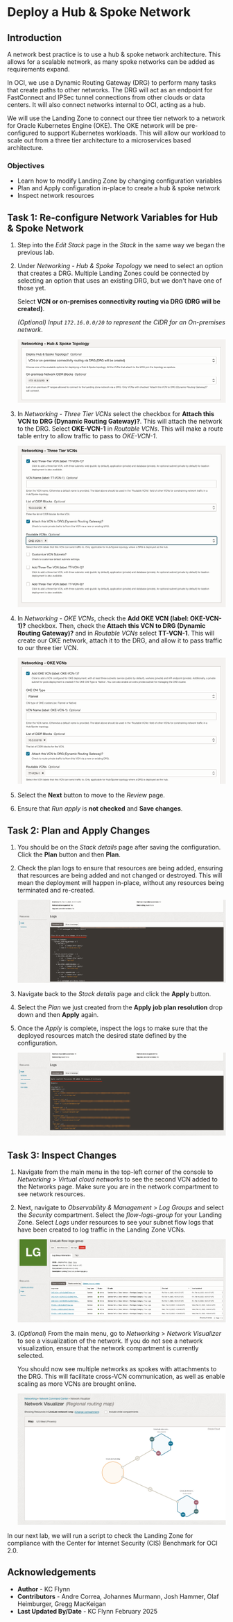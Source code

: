# Deploy a Hub & Spoke Network

## Introduction

A network best practice is to use a hub & spoke network architecture. This allows for a scalable network, as many spoke networks can be added as requirements expand.

In OCI, we use a Dynamic Routing Gateway (DRG) to perform many tasks that create paths to other networks. The DRG will act as an endpoint for FastConnect and IPSec tunnel connections from other clouds or data centers. It will also connect networks internal to OCI, acting as a hub.

We will use the Landing Zone to connect our three tier network to a network for Oracle Kubernetes Engine (OKE). The OKE network will be pre-configured to support Kubernetes workloads. This will allow our workload to scale out from a three tier architecture to a microservices based architecture.

### Objectives

- Learn how to modify Landing Zone by changing configuration variables
- Plan and Apply configuration in-place to create a hub & spoke network
- Inspect network resources

## Task 1: Re-configure Network Variables for Hub & Spoke Network

1. Step into the _Edit Stack_ page in the _Stack_ in the same way we began the previous lab.
1. Under _Networking - Hub & Spoke Topology_ we need to select an option that creates a DRG. Multiple Landing Zones could be connected by selecting an option that uses an existing DRG, but we don't have one of those yet.

    Select __VCN or on-premises connectivity routing via DRG (DRG will be created)__.

    _(Optional) Input `172.16.0.0/20` to represent the CIDR for an On-premises network_.

    ![DRG will be created](./images/hub-spoke-config.png "DRG will be created")

1. In _Networking - Three Tier VCNs_ select the checkbox for __Attach this VCN to DRG (Dynamic Routing Gateway)?__. This will attach the network to the DRG. Select __OKE-VCN-1__ in _Routable VCNs_. This will make a route table entry to allow traffic to pass to _OKE-VCN-1_.

    ![Attach to DRG & Routable VCN - TT](./images/three-tier-config.png "Attach to DRG")

1. In _Networking - OKE VCNs_, check the __Add OKE VCN (label: OKE-VCN-1)?__ checkbox. Then, check the __Attach this VCN to DRG (Dynamic Routing Gateway)?__ and in _Routable VCNs_ select __TT-VCN-1__. This will create our OKE network, attach it to the DRG, and allow it to pass traffic to our three tier VCN.

    ![Attach to DRG & Routable VCN - OKE](./images/oke-net-config.png "OKE network and DRG attachment")

1. Select the __Next__ button to move to the _Review_ page.
1. Ensure that _Run apply_ is __not checked__ and __Save changes__.

## Task 2: Plan and Apply Changes

1. You should be on the _Stack details_ page after saving the configuration. Click the __Plan__ button and then __Plan__.
1. Check the plan logs to ensure that resources are being added, ensuring that resources are being added and not changed or destroyed. This will mean the deployment will happen in-place, without any resources being terminated and re-created.

    ![Plan output showing resources to be added, changed, destroyed](./images/hub-spoke-plan.png "Plan output")

1. Navigate back to the _Stack details_ page and click the __Apply__ button.
1. Select the _Plan_ we just created from the __Apply job plan resolution__ drop down and then __Apply__ again.
1. Once the _Apply_ is complete, inspect the logs to make sure that the deployed resources match the desired state defined by the configuration.

    ![Apply output logs](./images/hub-spoke-apply.png "Make sure the apply executed properly")

## Task 3: Inspect Changes

1. Navigate from the main menu in the top-left corner of the console to _Networking_ > _Virtual cloud networks_ to see the second VCN added to the Networks page. Make sure you are in the network compartment to see network resources.
1. Next, navigate to _Observability & Management_ > _Log Groups_ and select the _Security_ compartment. Select the _flow-logs-group_ for your Landing Zone. Select _Logs_ under resources to see your subnet flow logs that have been created to log traffic in the Landing Zone VCNs.

    ![Flow logs for each subnet](./images/flow-logs.png "Subnet flow logs")

1. (_Optional_) From the main menu, go to _Networking_ > _Network Visualizer_ to see a visualization of the network. If you do not see a network visualization, ensure that the network compartment is currently selected.

    You should now see multiple networks as spokes with attachments to the DRG. This will facilitate cross-VCN communication, as well as enable scaling as more VCNs are brought online.

    ![Network Visualizer Image](./images/hub-spoke-net-visualization.png "Output from the Network Visualizer")

In our next lab, we will run a script to check the Landing Zone for compliance with the Center for Internet Security (CIS) Benchmark for OCI 2.0.

## Acknowledgements

- __Author__ - KC Flynn
- __Contributors__ - Andre Correa, Johannes Murmann, Josh Hammer, Olaf Heimburger, Gregg MacKeigan
- __Last Updated By/Date__ - KC Flynn February 2025
